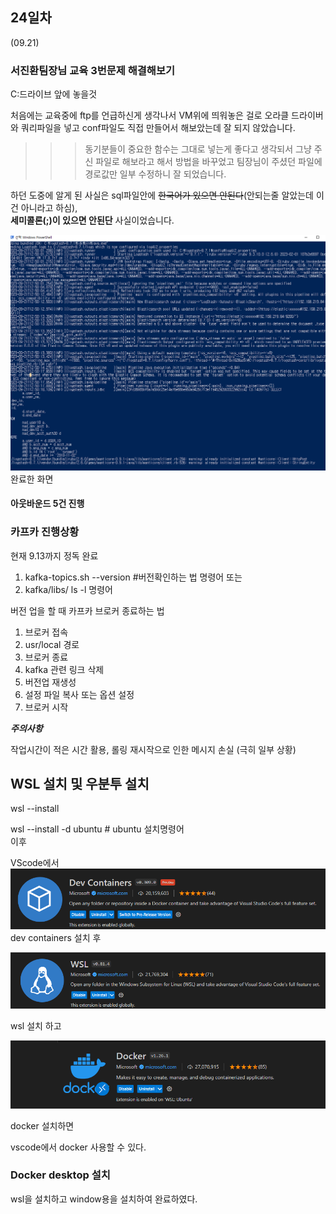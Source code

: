 ## 24일차
(09.21)

### 서진환팀장님 교육 3번문제 해결해보기

C:드라이브 앞에 놓을것


처음에는 교육중에 ftp를 언급하신게 생각나서 VM위에 띄워놓은 걸로
오라클 드라이버와 쿼리파일을 넣고 conf파일도 직접 만들어서 해보았는데 잘 되지 않았습니다.

>>>동기분들이 중요한 함수는 그대로 넣는게 좋다고 생각되서 그냥 주신 파일로 해보라고 해서
>>>방법을 바꾸었고 팀장님이 주셨던 파일에 경로값만 일부 수정하니 잘 되었습니다.

하던 도중에 알게 된 사실은 sql파일안에 ~~한국어가 있으면 안된다~~(안되는줄 알았는데 이건 아니라고 하심),\
**세미콜론(;)이 있으면 안된단** 사실이었습니다.

![img_9.png](img_9.png)\
완료한 화면


#### 아웃바운드 5건 진행

### 카프카 진행상황

현재 9.13까지 정독 완료

1) kafka-topics.sh --version #버전확인하는 법 명령어 또는
2) kafka/libs/ ls -l 명령어

버전 업을 할 때 카프카 브로커 종료하는 법

1) 브로커 접속
2) usr/local 경로
3) 브로커 종료
4) kafka 관련 링크 삭제
5) 버전업 재생성
6) 설정 파일 복사 또는 옵션 설정
7) 브로커 시작

**_주의사항_**
    
작업시간이 적은 시간 활용, 롤링 재시작으로 인한 메시지 손실 (극히 일부 상황)

## WSL 설치 및 우분투 설치

wsl --install

wsl --install -d ubuntu # ubuntu 설치명령어\
이후

VScode에서
![img_11.png](img_11.png)
dev containers 설치 후


![img_6.png](img_6.png)

wsl 설치 하고

![img_12.png](img_12.png)

docker 설치하면

vscode에서 docker 사용할 수 있다.

### Docker desktop 설치

wsl을 설치하고 window용을 설치하여 완료하였다.